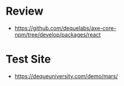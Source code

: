 
# Review
- https://github.com/dequelabs/axe-core-npm/tree/develop/packages/react

# Test Site
- https://dequeuniversity.com/demo/mars/